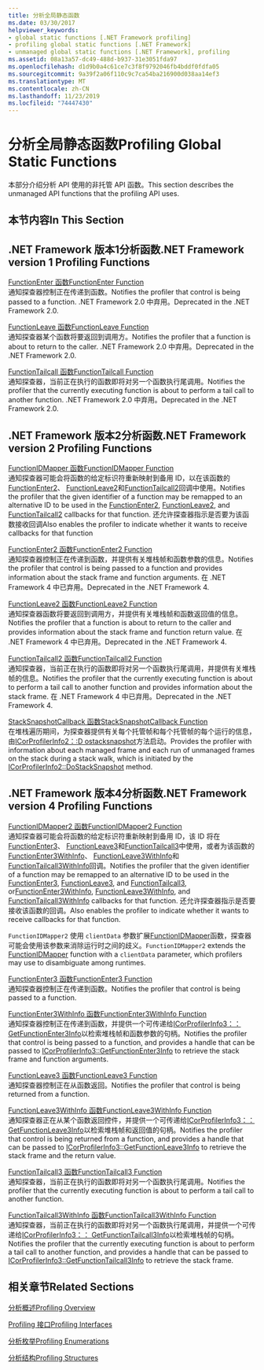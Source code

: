 ```yaml
---
title: 分析全局静态函数
ms.date: 03/30/2017
helpviewer_keywords:
- global static functions [.NET Framework profiling]
- profiling global static functions [.NET Framework]
- unmanaged global static functions [.NET Framework], profiling
ms.assetid: 08a13a57-dc49-488d-b937-31e3051fda97
ms.openlocfilehash: d1d9b0a4c61ce7c3f8f9792046fb4bddf0fdfa05
ms.sourcegitcommit: 9a39f2a06f110c9c7ca54ba216900d038aa14ef3
ms.translationtype: MT
ms.contentlocale: zh-CN
ms.lasthandoff: 11/23/2019
ms.locfileid: "74447430"
---
```

# <a name="profiling-global-static-functions"></a><span data-ttu-id="8a4e4-102">分析全局静态函数</span><span class="sxs-lookup"><span data-stu-id="8a4e4-102">Profiling Global Static Functions</span></span>
<span data-ttu-id="8a4e4-103">本部分介绍分析 API 使用的非托管 API 函数。</span><span class="sxs-lookup"><span data-stu-id="8a4e4-103">This section describes the unmanaged API functions that the profiling API uses.</span></span>  
  
## <a name="in-this-section"></a><span data-ttu-id="8a4e4-104">本节内容</span><span class="sxs-lookup"><span data-stu-id="8a4e4-104">In This Section</span></span>  
  
## <a name="net-framework-version-1-profiling-functions"></a><span data-ttu-id="8a4e4-105">.NET Framework 版本1分析函数</span><span class="sxs-lookup"><span data-stu-id="8a4e4-105">.NET Framework version 1 Profiling Functions</span></span>  
 [<span data-ttu-id="8a4e4-106">FunctionEnter 函数</span><span class="sxs-lookup"><span data-stu-id="8a4e4-106">FunctionEnter Function</span></span>](../../../../docs/framework/unmanaged-api/profiling/functionenter-function.md)  
 <span data-ttu-id="8a4e4-107">通知探查器控制正在传递到函数。</span><span class="sxs-lookup"><span data-stu-id="8a4e4-107">Notifies the profiler that control is being passed to a function.</span></span> <span data-ttu-id="8a4e4-108">.NET Framework 2.0 中弃用。</span><span class="sxs-lookup"><span data-stu-id="8a4e4-108">Deprecated in the .NET Framework 2.0.</span></span>  
  
 [<span data-ttu-id="8a4e4-109">FunctionLeave 函数</span><span class="sxs-lookup"><span data-stu-id="8a4e4-109">FunctionLeave Function</span></span>](../../../../docs/framework/unmanaged-api/profiling/functionleave-function.md)  
 <span data-ttu-id="8a4e4-110">通知探查器某个函数将要返回到调用方。</span><span class="sxs-lookup"><span data-stu-id="8a4e4-110">Notifies the profiler that a function is about to return to the caller.</span></span> <span data-ttu-id="8a4e4-111">.NET Framework 2.0 中弃用。</span><span class="sxs-lookup"><span data-stu-id="8a4e4-111">Deprecated in the .NET Framework 2.0.</span></span>  
  
 [<span data-ttu-id="8a4e4-112">FunctionTailcall 函数</span><span class="sxs-lookup"><span data-stu-id="8a4e4-112">FunctionTailcall Function</span></span>](../../../../docs/framework/unmanaged-api/profiling/functiontailcall-function.md)  
 <span data-ttu-id="8a4e4-113">通知探查器，当前正在执行的函数即将对另一个函数执行尾调用。</span><span class="sxs-lookup"><span data-stu-id="8a4e4-113">Notifies the profiler that the currently executing function is about to perform a tail call to another function.</span></span> <span data-ttu-id="8a4e4-114">.NET Framework 2.0 中弃用。</span><span class="sxs-lookup"><span data-stu-id="8a4e4-114">Deprecated in the .NET Framework 2.0.</span></span>  
  
## <a name="net-framework-version-2-profiling-functions"></a><span data-ttu-id="8a4e4-115">.NET Framework 版本2分析函数</span><span class="sxs-lookup"><span data-stu-id="8a4e4-115">.NET Framework version 2 Profiling Functions</span></span>  
 [<span data-ttu-id="8a4e4-116">FunctionIDMapper 函数</span><span class="sxs-lookup"><span data-stu-id="8a4e4-116">FunctionIDMapper Function</span></span>](../../../../docs/framework/unmanaged-api/profiling/functionidmapper-function.md)  
 <span data-ttu-id="8a4e4-117">通知探查器可能会将函数的给定标识符重新映射到备用 ID，以在该函数的[FunctionEnter2](../../../../docs/framework/unmanaged-api/profiling/functionenter2-function.md)、 [FunctionLeave2](../../../../docs/framework/unmanaged-api/profiling/functionleave2-function.md)和[FunctionTailcall2](../../../../docs/framework/unmanaged-api/profiling/functiontailcall2-function.md)回调中使用。</span><span class="sxs-lookup"><span data-stu-id="8a4e4-117">Notifies the profiler that the given identifier of a function may be remapped to an alternative ID to be used in the [FunctionEnter2](../../../../docs/framework/unmanaged-api/profiling/functionenter2-function.md), [FunctionLeave2](../../../../docs/framework/unmanaged-api/profiling/functionleave2-function.md), and [FunctionTailcall2](../../../../docs/framework/unmanaged-api/profiling/functiontailcall2-function.md) callbacks for that function.</span></span> <span data-ttu-id="8a4e4-118">还允许探查器指示是否要为该函数接收回调</span><span class="sxs-lookup"><span data-stu-id="8a4e4-118">Also enables the profiler to indicate whether it wants to receive callbacks for that function</span></span>  
  
 [<span data-ttu-id="8a4e4-119">FunctionEnter2 函数</span><span class="sxs-lookup"><span data-stu-id="8a4e4-119">FunctionEnter2 Function</span></span>](../../../../docs/framework/unmanaged-api/profiling/functionenter2-function.md)  
 <span data-ttu-id="8a4e4-120">通知探查器控制正在传递到函数，并提供有关堆栈帧和函数参数的信息。</span><span class="sxs-lookup"><span data-stu-id="8a4e4-120">Notifies the profiler that control is being passed to a function and provides information about the stack frame and function arguments.</span></span> <span data-ttu-id="8a4e4-121">在 .NET Framework 4 中已弃用。</span><span class="sxs-lookup"><span data-stu-id="8a4e4-121">Deprecated in the .NET Framework 4.</span></span>  
  
 [<span data-ttu-id="8a4e4-122">FunctionLeave2 函数</span><span class="sxs-lookup"><span data-stu-id="8a4e4-122">FunctionLeave2 Function</span></span>](../../../../docs/framework/unmanaged-api/profiling/functionleave2-function.md)  
 <span data-ttu-id="8a4e4-123">通知探查器函数将要返回到调用方，并提供有关堆栈帧和函数返回值的信息。</span><span class="sxs-lookup"><span data-stu-id="8a4e4-123">Notifies the profiler that a function is about to return to the caller and provides information about the stack frame and function return value.</span></span> <span data-ttu-id="8a4e4-124">在 .NET Framework 4 中已弃用。</span><span class="sxs-lookup"><span data-stu-id="8a4e4-124">Deprecated in the .NET Framework 4.</span></span>  
  
 [<span data-ttu-id="8a4e4-125">FunctionTailcall2 函数</span><span class="sxs-lookup"><span data-stu-id="8a4e4-125">FunctionTailcall2 Function</span></span>](../../../../docs/framework/unmanaged-api/profiling/functiontailcall2-function.md)  
 <span data-ttu-id="8a4e4-126">通知探查器，当前正在执行的函数即将对另一个函数执行尾调用，并提供有关堆栈帧的信息。</span><span class="sxs-lookup"><span data-stu-id="8a4e4-126">Notifies the profiler that the currently executing function is about to perform a tail call to another function and provides information about the stack frame.</span></span> <span data-ttu-id="8a4e4-127">在 .NET Framework 4 中已弃用。</span><span class="sxs-lookup"><span data-stu-id="8a4e4-127">Deprecated in the .NET Framework 4.</span></span>  
  
 [<span data-ttu-id="8a4e4-128">StackSnapshotCallback 函数</span><span class="sxs-lookup"><span data-stu-id="8a4e4-128">StackSnapshotCallback Function</span></span>](../../../../docs/framework/unmanaged-api/profiling/stacksnapshotcallback-function.md)  
 <span data-ttu-id="8a4e4-129">在堆栈遍历期间，为探查器提供有关每个托管帧和每个托管帧的每个运行的信息，由[ICorProfilerInfo2：:D ostacksnapshot](../../../../docs/framework/unmanaged-api/profiling/icorprofilerinfo2-dostacksnapshot-method.md)方法启动。</span><span class="sxs-lookup"><span data-stu-id="8a4e4-129">Provides the profiler with information about each managed frame and each run of unmanaged frames on the stack during a stack walk, which is initiated by the [ICorProfilerInfo2::DoStackSnapshot](../../../../docs/framework/unmanaged-api/profiling/icorprofilerinfo2-dostacksnapshot-method.md) method.</span></span>  
  
## <a name="net-framework-version-4-profiling-functions"></a><span data-ttu-id="8a4e4-130">.NET Framework 版本4分析函数</span><span class="sxs-lookup"><span data-stu-id="8a4e4-130">.NET Framework version 4 Profiling Functions</span></span>  
 [<span data-ttu-id="8a4e4-131">FunctionIDMapper2 函数</span><span class="sxs-lookup"><span data-stu-id="8a4e4-131">FunctionIDMapper2 Function</span></span>](../../../../docs/framework/unmanaged-api/profiling/functionidmapper2-function.md)  
 <span data-ttu-id="8a4e4-132">通知探查器可能会将函数的给定标识符重新映射到备用 ID，该 ID 将在[FunctionEnter3](../../../../docs/framework/unmanaged-api/profiling/functionenter3-function.md)、 [FunctionLeave3](../../../../docs/framework/unmanaged-api/profiling/functionleave3-function.md)和[FunctionTailcall3](../../../../docs/framework/unmanaged-api/profiling/functiontailcall3-function.md)中使用，或者为该函数的[FunctionEnter3WithInfo](../../../../docs/framework/unmanaged-api/profiling/functionenter3withinfo-function.md)、 [FunctionLeave3WithInfo](../../../../docs/framework/unmanaged-api/profiling/functionleave3withinfo-function.md)和[FunctionTailcall3WithInfo](../../../../docs/framework/unmanaged-api/profiling/functiontailcall3withinfo-function.md)回调。</span><span class="sxs-lookup"><span data-stu-id="8a4e4-132">Notifies the profiler that the given identifier of a function may be remapped to an alternative ID to be used in the [FunctionEnter3](../../../../docs/framework/unmanaged-api/profiling/functionenter3-function.md), [FunctionLeave3](../../../../docs/framework/unmanaged-api/profiling/functionleave3-function.md), and [FunctionTailcall3](../../../../docs/framework/unmanaged-api/profiling/functiontailcall3-function.md), or[FunctionEnter3WithInfo](../../../../docs/framework/unmanaged-api/profiling/functionenter3withinfo-function.md), [FunctionLeave3WithInfo](../../../../docs/framework/unmanaged-api/profiling/functionleave3withinfo-function.md), and [FunctionTailcall3WithInfo](../../../../docs/framework/unmanaged-api/profiling/functiontailcall3withinfo-function.md) callbacks for that function.</span></span> <span data-ttu-id="8a4e4-133">还允许探查器指示是否要接收该函数的回调。</span><span class="sxs-lookup"><span data-stu-id="8a4e4-133">Also enables the profiler to indicate whether it wants to receive callbacks for that function.</span></span>  
  
 <span data-ttu-id="8a4e4-134">`FunctionIDMapper2` 使用 `clientData` 参数扩展[FunctionIDMapper](../../../../docs/framework/unmanaged-api/profiling/functionidmapper-function.md)函数，探查器可能会使用该参数来消除运行时之间的歧义。</span><span class="sxs-lookup"><span data-stu-id="8a4e4-134">`FunctionIDMapper2` extends the [FunctionIDMapper](../../../../docs/framework/unmanaged-api/profiling/functionidmapper-function.md) function with a `clientData` parameter, which profilers may use to disambiguate among runtimes.</span></span>  
  
 [<span data-ttu-id="8a4e4-135">FunctionEnter3 函数</span><span class="sxs-lookup"><span data-stu-id="8a4e4-135">FunctionEnter3 Function</span></span>](../../../../docs/framework/unmanaged-api/profiling/functionenter3-function.md)  
 <span data-ttu-id="8a4e4-136">通知探查器控制正在传递到函数。</span><span class="sxs-lookup"><span data-stu-id="8a4e4-136">Notifies the profiler that control is being passed to a function.</span></span>  
  
 [<span data-ttu-id="8a4e4-137">FunctionEnter3WithInfo 函数</span><span class="sxs-lookup"><span data-stu-id="8a4e4-137">FunctionEnter3WithInfo Function</span></span>](../../../../docs/framework/unmanaged-api/profiling/functionenter3withinfo-function.md)  
 <span data-ttu-id="8a4e4-138">通知探查器控制正在传递到函数，并提供一个可传递给[ICorProfilerInfo3：： GetFunctionEnter3Info](../../../../docs/framework/unmanaged-api/profiling/icorprofilerinfo3-getfunctionenter3info-method.md)以检索堆栈帧和函数参数的句柄。</span><span class="sxs-lookup"><span data-stu-id="8a4e4-138">Notifies the profiler that control is being passed to a function, and provides a handle that can be passed to [ICorProfilerInfo3::GetFunctionEnter3Info](../../../../docs/framework/unmanaged-api/profiling/icorprofilerinfo3-getfunctionenter3info-method.md) to retrieve the stack frame and function arguments.</span></span>  
  
 [<span data-ttu-id="8a4e4-139">FunctionLeave3 函数</span><span class="sxs-lookup"><span data-stu-id="8a4e4-139">FunctionLeave3 Function</span></span>](../../../../docs/framework/unmanaged-api/profiling/functionleave3-function.md)  
 <span data-ttu-id="8a4e4-140">通知探查器控制正在从函数返回。</span><span class="sxs-lookup"><span data-stu-id="8a4e4-140">Notifies the profiler that control is being returned from a function.</span></span>  
  
 [<span data-ttu-id="8a4e4-141">FunctionLeave3WithInfo 函数</span><span class="sxs-lookup"><span data-stu-id="8a4e4-141">FunctionLeave3WithInfo Function</span></span>](../../../../docs/framework/unmanaged-api/profiling/functionleave3withinfo-function.md)  
 <span data-ttu-id="8a4e4-142">通知探查器正在从某个函数返回控件，并提供一个可传递给[ICorProfilerInfo3：： GetFunctionLeave3Info](../../../../docs/framework/unmanaged-api/profiling/icorprofilerinfo3-getfunctionleave3info-method.md)以检索堆栈帧和返回值的句柄。</span><span class="sxs-lookup"><span data-stu-id="8a4e4-142">Notifies the profiler that control is being returned from a function, and provides a handle that can be passed to [ICorProfilerInfo3::GetFunctionLeave3Info](../../../../docs/framework/unmanaged-api/profiling/icorprofilerinfo3-getfunctionleave3info-method.md) to retrieve the stack frame and the return value.</span></span>  
  
 [<span data-ttu-id="8a4e4-143">FunctionTailcall3 函数</span><span class="sxs-lookup"><span data-stu-id="8a4e4-143">FunctionTailcall3 Function</span></span>](../../../../docs/framework/unmanaged-api/profiling/functiontailcall3-function.md)  
 <span data-ttu-id="8a4e4-144">通知探查器，当前正在执行的函数即将对另一个函数执行尾调用。</span><span class="sxs-lookup"><span data-stu-id="8a4e4-144">Notifies the profiler that the currently executing function is about to perform a tail call to another function.</span></span>  
  
 [<span data-ttu-id="8a4e4-145">FunctionTailcall3WithInfo 函数</span><span class="sxs-lookup"><span data-stu-id="8a4e4-145">FunctionTailcall3WithInfo Function</span></span>](../../../../docs/framework/unmanaged-api/profiling/functiontailcall3withinfo-function.md)  
 <span data-ttu-id="8a4e4-146">通知探查器，当前正在执行的函数即将对另一个函数执行尾调用，并提供一个可传递给[ICorProfilerInfo3：： GetFunctionTailcall3Info](../../../../docs/framework/unmanaged-api/profiling/icorprofilerinfo3-getfunctiontailcall3info-method.md)以检索堆栈帧的句柄。</span><span class="sxs-lookup"><span data-stu-id="8a4e4-146">Notifies the profiler that the currently executing function is about to perform a tail call to another function, and provides a handle that can be passed to [ICorProfilerInfo3::GetFunctionTailcall3Info](../../../../docs/framework/unmanaged-api/profiling/icorprofilerinfo3-getfunctiontailcall3info-method.md) to retrieve the stack frame.</span></span>  
  
## <a name="related-sections"></a><span data-ttu-id="8a4e4-147">相关章节</span><span class="sxs-lookup"><span data-stu-id="8a4e4-147">Related Sections</span></span>  
 [<span data-ttu-id="8a4e4-148">分析概述</span><span class="sxs-lookup"><span data-stu-id="8a4e4-148">Profiling Overview</span></span>](../../../../docs/framework/unmanaged-api/profiling/profiling-overview.md)  
  
 [<span data-ttu-id="8a4e4-149">Profiling 接口</span><span class="sxs-lookup"><span data-stu-id="8a4e4-149">Profiling Interfaces</span></span>](../../../../docs/framework/unmanaged-api/profiling/profiling-interfaces.md)  
  
 [<span data-ttu-id="8a4e4-150">分析枚举</span><span class="sxs-lookup"><span data-stu-id="8a4e4-150">Profiling Enumerations</span></span>](../../../../docs/framework/unmanaged-api/profiling/profiling-enumerations.md)  
  
 [<span data-ttu-id="8a4e4-151">分析结构</span><span class="sxs-lookup"><span data-stu-id="8a4e4-151">Profiling Structures</span></span>](../../../../docs/framework/unmanaged-api/profiling/profiling-structures.md)
